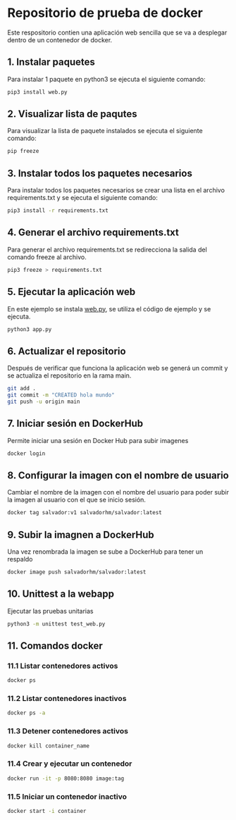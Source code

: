 # Repositorio de prueba de docker

Este respositorio contien una aplicación web sencilla que se va a desplegar dentro de un contenedor de docker.

## 1. Instalar paquetes

Para instalar 1 paquete en python3 se ejecuta el siguiente comando:

````bash
pip3 install web.py
````

## 2. Visualizar lista de paqutes

Para visualizar la lista de paquete instalados se ejecuta el siguiente comando:

````bash
pip freeze
````

## 3. Instalar todos los paquetes necesarios

Para instalar todos los paquetes necesarios se crear una lista en el archivo requirements.txt y se ejecuta el siguiente comando:

````bash
pip3 install -r requirements.txt
````

## 4. Generar el archivo requirements.txt

Para generar el archivo requirements.txt se redirecciona la salida del comando freeze al archivo.

````bash
pip3 freeze > requirements.txt
````

## 5. Ejecutar la aplicación web

En este ejemplo se instala [web.py](https://webpy.org/), se utiliza el código de ejemplo y se ejecuta.

````bash
python3 app.py
````

## 6. Actualizar el repositorio

Después de verificar que funciona la aplicación web se generá un commit y se actualiza el repositorio en la rama main.

````bash
git add .
git commit -m "CREATED hola mundo"
git push -u origin main
````

## 7. Iniciar sesión en DockerHub

Permite iniciar una sesión en Docker Hub para subir imagenes

````bash
docker login
````

## 8. Configurar la imagen con el nombre de usuario

Cambiar el nombre de la imagen con el nombre del usuario para poder subir la imagen al usuario con el que se inicio sesión.

````bash
docker tag salvador:v1 salvadorhm/salvador:latest
````

## 9. Subir la imagnen a DockerHub

Una vez renombrada la imagen se sube a DockerHub para tener un respaldo

````bash
docker image push salvadorhm/salvador:latest
````

## 10. Unittest a la webapp

Ejecutar las pruebas unitarias

````bash
python3 -m unittest test_web.py
````

## 11. Comandos docker

### 11.1 Listar contenedores activos

````bash
docker ps
````

### 11.2 Listar contenedores inactivos

````bash
docker ps -a
````

### 11.3 Detener contenedores activos

````bash
docker kill container_name
````

### 11.4 Crear y ejecutar un contenedor

````bash
docker run -it -p 8080:8080 image:tag
````

### 11.5 Iniciar un contenedor inactivo

````bash
docker start -i container
````

